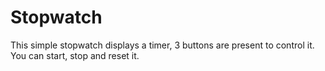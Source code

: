 # Stopwatch
This simple stopwatch displays a timer, 3 buttons are present to control it. You can start, stop and reset it.
